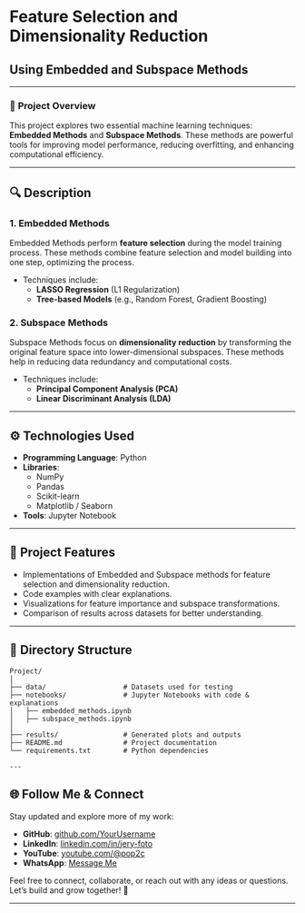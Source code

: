 # Feature Selection and Dimensionality Reduction  
## **Using Embedded and Subspace Methods**

---

### 🚀 **Project Overview**  
This project explores two essential machine learning techniques: **Embedded Methods** and **Subspace Methods**. These methods are powerful tools for improving model performance, reducing overfitting, and enhancing computational efficiency.  

---

## 🔍 **Description**  

### **1. Embedded Methods**  
Embedded Methods perform **feature selection** during the model training process. These methods combine feature selection and model building into one step, optimizing the process.  
- Techniques include:  
   - **LASSO Regression** (L1 Regularization)  
   - **Tree-based Models** (e.g., Random Forest, Gradient Boosting)  

### **2. Subspace Methods**  
Subspace Methods focus on **dimensionality reduction** by transforming the original feature space into lower-dimensional subspaces. These methods help in reducing data redundancy and computational costs.  
- Techniques include:  
   - **Principal Component Analysis (PCA)**  
   - **Linear Discriminant Analysis (LDA)**  

---

## ⚙️ **Technologies Used**  
- **Programming Language**: Python  
- **Libraries**:  
  - NumPy  
  - Pandas  
  - Scikit-learn  
  - Matplotlib / Seaborn  
- **Tools**: Jupyter Notebook  

---

## 🧩 **Project Features**  
- Implementations of Embedded and Subspace methods for feature selection and dimensionality reduction.  
- Code examples with clear explanations.  
- Visualizations for feature importance and subspace transformations.  
- Comparison of results across datasets for better understanding.  

---

## 📂 **Directory Structure**  

```plaintext
Project/
│
├── data/                   # Datasets used for testing
├── notebooks/              # Jupyter Notebooks with code & explanations
│   ├── embedded_methods.ipynb
│   ├── subspace_methods.ipynb
│
├── results/                # Generated plots and outputs
├── README.md               # Project documentation
└── requirements.txt        # Python dependencies

---
```
## 🌐 **Follow Me & Connect**  

Stay updated and explore more of my work:  

- **GitHub**: [github.com/YourUsername](https://github.com/jery123)  
- **LinkedIn**: [linkedin.com/in/jery-foto](https://linkedin.com/in/jery-foto)  
- **YouTube**: [youtube.com/@pop2c](https://www.youtube.com/@pop2c)  
- **WhatsApp**: [Message Me](https://wa.me/+918734036128)  

Feel free to connect, collaborate, or reach out with any ideas or questions. Let’s build and grow together! 🚀  

---
